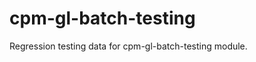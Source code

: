 cpm-gl-batch-testing
====================

Regression testing data for cpm-gl-batch-testing module.
